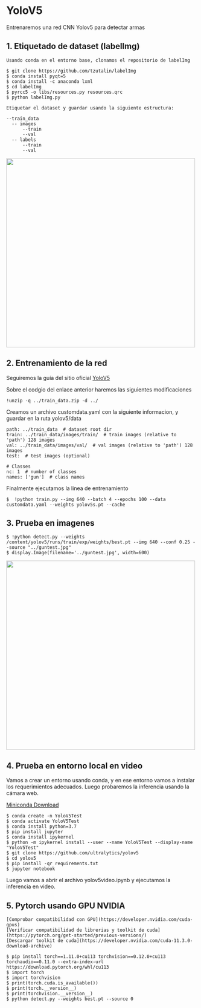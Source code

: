 # YoloV5
Entrenaremos una red CNN Yolov5 para detectar armas

## 1. Etiquetado de dataset (labelImg)

    Usando conda en el entorno base, clonamos el repositorio de labelImg
    
    $ git clone https://github.com/tzutalin/labelImg
    $ conda install pyqt=5
    $ conda install -c anaconda lxml
    $ cd labelImg
    $ pyrcc5 -o libs/resources.py resources.qrc
    $ python labelImg.py
    
    Etiquetar el dataset y guardar usando la siguiente estructura:
    
    --train_data
      -- images
          --train
          --val
      -- labels
          --train
          --val

<img src="https://github.com/DavidReveloLuna/YoloV5/blob/master/assets/Labels.png" width="500">

## 2. Entrenamiento de la red 

Seguiremos la guía del sitio oficial [YoloV5](https://github.com/ultralytics/yolov5)
  
Sobre el codgio del enlace anterior haremos las siguientes modificaciones
      
    !unzip -q ../train_data.zip -d ../
    
Creamos un archivo customdata.yaml con la siguiente informacion, y guardar en la ruta yolov5/data
      
    path: ../train_data  # dataset root dir
    train: ../train_data/images/train/  # train images (relative to 'path') 128 images
    val: ../train_data/images/val/  # val images (relative to 'path') 128 images
    test:  # test images (optional)

    # Classes
    nc: 1  # number of classes
    names: ['gun']  # class names
    
Finalmente ejecutamos la linea de entrenamiento
  
    $  !python train.py --img 640 --batch 4 --epochs 100 --data customdata.yaml --weights yolov5s.pt --cache
    
## 3. Prueba en imagenes

    $ !python detect.py --weights /content/yolov5/runs/train/exp/weights/best.pt --img 640 --conf 0.25 --source "../guntest.jpg"
    $ display.Image(filename='../guntest.jpg', width=600)

<img src="https://github.com/DavidReveloLuna/YoloV5/blob/master/assets/gundetection.jpg" width="500">


## 4. Prueba en entorno local en video

Vamos a crear un entorno usando conda, y en ese entorno vamos a instalar los requerimientos adecuados. Luego probaremos la inferencia usando la cámara web.

[Miniconda Download](https://docs.conda.io/en/latest/miniconda.html#windows-installers)

    $ conda create -n YoloV5Test
    $ conda activate YoloV5Test
    $ conda install python=3.7
    $ pip install jupyter
    $ conda install ipykernel
    $ python -m ipykernel install --user --name YoloV5Test --display-name "YoloV5Test"
    $ git clone https://github.com/ultralytics/yolov5
    $ cd yolov5
    $ pip install -qr requirements.txt
    $ jupyter notebook

Luego vamos a abrir el archivo yolov5video.ipynb y ejecutamos la inferencia en video.

## 5. Pytorch usando GPU NVIDIA

    [Comprobar compatibilidad con GPU](https://developer.nvidia.com/cuda-gpus)
    [Verificar compatibilidad de librerias y toolkit de cuda] (https://pytorch.org/get-started/previous-versions/)
    [Descargar toolkit de cuda](https://developer.nvidia.com/cuda-11.3.0-download-archive)

    $ pip install torch==1.11.0+cu113 torchvision==0.12.0+cu113 torchaudio==0.11.0 --extra-index-url https://download.pytorch.org/whl/cu113
    $ import torch
    $ import torchvision
    $ print(torch.cuda.is_available())
    $ print(torch.__version__)
    $ print(torchvision.__version__)
    $ python detect.py --weights best.pt --source 0 
